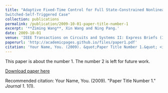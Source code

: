```yaml
---
title: "Adaptive Fixed-Time Control for Full State-Constrained Nonlinear Systems: The
Switched-Self-Triggered Case"
collection: publications
permalink: /publication/2009-10-01-paper-title-number-1
excerpt: '**Ziming Wang**, Xin Wang and Ning Pang.'
date: 2009-10-01
venue: 'IEEE Transactions on Circuits and Systems II: Express Briefs (IF-4.4)'
paperurl: 'http://academicpages.github.io/files/paper1.pdf'
citation: 'Your Name, You. (2009). &quot;Paper Title Number 1.&quot; <i>Journal 1</i>. 1(1).'
---
```

This paper is about the number 1. The number 2 is left for future work.

[Download paper here](http://academicpages.github.io/files/paper1.pdf)

Recommended citation: Your Name, You. (2009). "Paper Title Number 1." <i>Journal 1</i>. 1(1).
